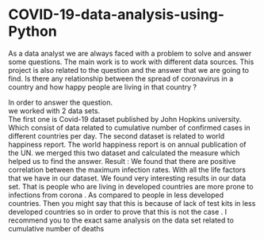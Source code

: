 # COVID-19-data-analysis-using-Python


As a data analyst we are always faced with a problem to solve and answer some questions. The main work is to work with different data sources. This project is also related to the question and the answer that we are going to find.
Is there any relationship between the spread of coronavirus in a country and how happy people are living  in that country ?

In order to answer the question.  
we worked with 2 data sets.  
The first one is Covid-19 dataset published by John Hopkins university. Which consist of data related to cumulative number of confirmed cases in different countries per day.
The second dataset is related to world happiness report. The world happiness report is on annual publication of the UN.
we merged this two dataset and calculated the measure which helped us to find the answer.
Result :
We found that there are positive correlation between the maximum infection rates. 
With all the life factors that we have in our dataset.
We found very interesting results in our data set. 
That is people who are living in developed countries are more prone to infections from corona . As compared to people in less developed countries.
Then you might say that this is because of lack of test kits in less developed countries so in order to prove that this is not the case .
I recommend you to the exact same analysis on the data set related to cumulative number of deaths
